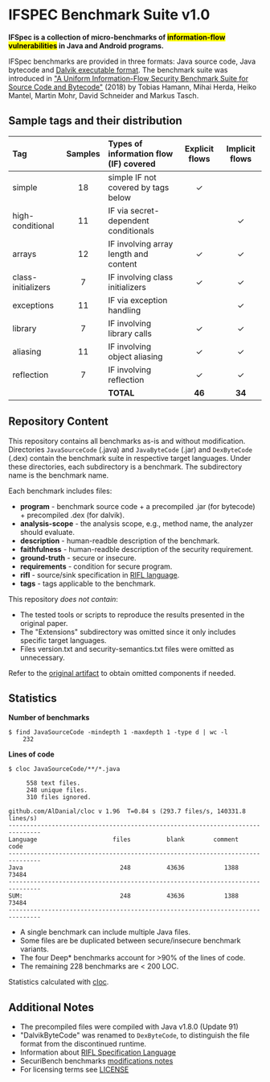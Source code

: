 # IFSPEC Benchmark Suite v1.0

**IFSpec is a collection of micro-benchmarks of <mark>information-flow vulnerabilities</mark> in Java and Android programs.**

IFSpec benchmarks are provided in three formats: Java source code, Java bytecode and [Dalvik executable format](https://source.android.com/docs/core/runtime/dex-format).
The benchmark suite was introduced in ["A Uniform Information-Flow Security Benchmark Suite for Source Code and Bytecode"](https://doi.org/10.1007/978-3-030-03638-6_27)
(2018) by Tobias Hamann, Mihai Herda, Heiko Mantel, Martin Mohr, David Schneider and Markus Tasch.

## Sample tags and their distribution

| Tag                | Samples | Types of information flow (IF) covered | Explicit flows | Implicit flows |
|:-------------------|:-------:|:---------------------------------------|:--------------:|:--------------:|
| simple             |   18    | simple IF not covered by tags below    |       ✓        |                |
| high-conditional   |   11    | IF via secret-dependent conditionals   |                |       ✓        |
| arrays             |   12    | IF involving array length and content  |       ✓        |       ✓        |
| class-initializers |    7    | IF involving class initializers        |       ✓        |       ✓        |
| exceptions         |   11    | IF via exception handling              |                |       ✓        |
| library            |    7    | IF involving library calls             |       ✓        |       ✓        |
| aliasing           |   11    | IF involving object aliasing           |       ✓        |       ✓        |
| reflection         |    7    | IF involving reflection                |       ✓        |       ✓        |
|                    |         | **TOTAL**                              |     **46**     |     **34**     |                                            

## Repository Content

This repository contains all benchmarks as-is and without modification.
Directories `JavaSourceCode` (.java) and `JavaByteCode` (.jar) and `DexByteCode` (.dex) contain the benchmark suite in respective target languages.
Under these directories, each subdirectory is a benchmark.
The subdirectory name is the benchmark name.

Each benchmark includes files:

* **program** - benchmark source code + a precompiled .jar (for bytecode) + precompiled .dex (for dalvik).
* **analysis-scope** - the analysis scope, e.g., method name, the analyzer should evaluate.
* **description** - human-readble description of the benchmark.
* **faithfulness** - human-readble description of the security requirement.
* **ground-truth** - secure or insecure.
* **requirements** - condition for secure program.
* **rifl** - source/sink specification in [RIFL language][RIFL].
* **tags** - tags applicable to the benchmark.

This repository _does not contain_:
* The tested tools or scripts to reproduce the results presented in the original paper.
* The "Extensions" subdirectory was omitted since it only includes specific target languages.
* Files version.txt and security-semantics.txt files were omitted as unnecessary.

Refer to the [original artifact](https://www.spp-rs3.de/IFSpec) to obtain omitted components if needed.

## Statistics

**Number of benchmarks**

```
$ find JavaSourceCode -mindepth 1 -maxdepth 1 -type d | wc -l
    232
```

**Lines of code**

``` 
$ cloc JavaSourceCode/**/*.java                            

     558 text files.
     248 unique files.                                          
     310 files ignored.

github.com/AlDanial/cloc v 1.96  T=0.84 s (293.7 files/s, 140331.8 lines/s)
-------------------------------------------------------------------------------
Language                     files          blank        comment           code
-------------------------------------------------------------------------------
Java                           248          43636           1388          73484
-------------------------------------------------------------------------------
SUM:                           248          43636           1388          73484
-------------------------------------------------------------------------------
```

* A single benchmark can include multiple Java files.
* Some files are be duplicated between secure/insecure benchmark variants.
* The four Deep* benchmarks account for >90% of the lines of code.
* The remaining 228 benchmarks are < 200 LOC.

Statistics calculated with [cloc](https://github.com/AlDanial/cloc).


## Additional Notes

* The precompiled files were compiled with Java v1.8.0 (Update 91)
* "DalvikByteCode" was renamed to `DexByteCode`, to distinguish the file format from the discontinued runtime.
* Information about [RIFL Specification Language][RIFL]
* SecuriBench benchmarks [modifications notes](adjusted_securibench_micro_classifications.txt)
* For licensing terms see [LICENSE](LICENSE.md)

[RIFL]: https://publikationen.bibliothek.kit.edu/1000092713
